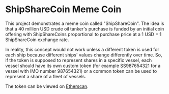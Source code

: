 # ShipShareCoin Meme Coin

This project demonstrates a meme coin called "ShipShareCoin".  The idea is that a 40 million USD crude oil tanker's purchase is funded by an initial coin offering with ShipShareCoins proportional to purchase price at a 1 USD = 1 ShipShareCoin exchange rate.

In reality, this concept would not work unless a different token is used for each ship because different ships' values change differently over time.  So, if the token is supposed to represent shares in a specific vessel, each vessel should have its own custom token (for example SS987654321 for a vessel with IMO number 987654321) or a common token can be used to represent a share of a fleet of vessels.

The token can be viewed on [Etherscan](https://rinkeby.etherscan.io/token/0xDd793F17DE38383c4eEF74DA4288e2Fdc2AA843D).
